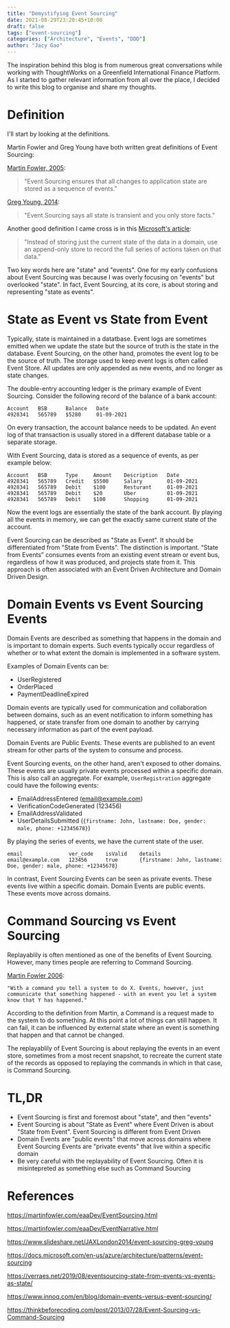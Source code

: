 ```yaml
---
title: "Demystifying Event Sourcing"
date: 2021-08-29T23:20:45+10:00
draft: false
tags: ["event-sourcing"]
categories: ["Architecture", "Events", "DDD"] 
author: "Jacy Gao"
---
```


The inspiration behind this blog is from numerous great conversations while working with ThoughtWorks on a Greenfield International Finance Platform. As I started to gather relevant information from all over the place, I decided to write this blog to organise and share my thoughts.

# Definition

I'll start by looking at the definitions.

Martin Fowler and Greg Young have both written great definitions of Event Sourcing:

[Martin Fowler, 2005](https://martinfowler.com/eaaDev/EventSourcing.html):

>"Event Sourcing ensures that all changes to application state are stored as a sequence of events."

[Greg Young, 2014](https://www.slideshare.net/JAXLondon2014/event-sourcing-greg-young):

>"Event Sourcing says all state is transient and you only store facts."

Another good definition I came cross is in this [Microsoft's article]((https://docs.microsoft.com/en-us/azure/architecture/patterns/event-sourcing)):

>"Instead of storing just the current state of the data in a domain, use an append-only store to record the full series of actions taken on that data."

Two key words here are "state" and "events". One for my early confusions about Event Sourcing was because I was overly focusing on "events" but overlooked "state". In fact, Event Sourcing, at its core, is about storing and representing "state as events".

# State as Event vs State from Event

Typically, state is maintained in a datatbase. Event logs are sometimes emitted when we update the state but the source of truth is the state in the database. Event Sourcing, on the other hand, promotes the event log to be the source of truth. The storage used to keep event logs is often called Event Store. All updates are only appended as new events, and no longer as state changes.

The double-entry accounting ledger is the primary example of Event Sourcing. Consider the following record of the balance of a bank account:
```
Account   BSB      Balance   Date
4928341   565789   $5280     01-09-2021
```
On every transaction, the account balance needs to be updated. An event log of that transaction is usually stored in a different database table or a separate storage.

With Event Sourcing, data is stored as a sequence of events, as per example below:
```
Account   BSB      Type     Amount    Description   Date
4928341   565789   Credit   $5500     Salary        01-09-2021
4928341   565789   Debit    $100      Resturant     01-09-2021
4928341   565789   Debit    $20       Uber          01-09-2021
4928341   565789   Debit    $100      Shopping      01-09-2021
```
Now the event logs are essentially the state of the bank account. By playing all the events in memory, we can get the exactly same current state of the account.

Event Sourcing can be described as "State as Event". It should be differentiated from "State from Events". The distinction is important. “State from Events” consumes events from an existing event stream or event bus, regardless of how it was produced, and projects state from it. This approach is often associated with an Event Driven Architecture and Domain Driven Design.

# Domain Events vs Event Sourcing Events

Domain Events are described as something that happens in the domain and is important to domain experts. Such events typically occur regardless of whether or to what extent the domain is implemented in a software system.

Examples of Domain Events can be:

- UserRegistered
- OrderPlaced
- PaymentDeadlineExpired

Domain events are typically used for communication and collaboration between domains, such as an event notification to inform something has happened, or state transfer from one domain to another by carrying necessary information as part of the event payload.

Domain Events are Public Events. These events are published to an event stream for other parts of the system to consume and process. 

Event Sourcing events, on the other hand, aren't exposed to other domains. These events are usually private events processed within a specific domain. This is also call an aggregate. For example, `UserRegistration` aggregate could have the following events:

- EmailAddressEntered (email@example.com)
- VerificationCodeGenerated (123456)
- EmailAddressValidated
- UserDetailsSubmitted (`{firstname: John, lastname: Doe, gender: male, phone: +12345678}`)

By playing the series of events, we have the current state of the user.

```
email               ver_code    isValid    details
email@example.com   123456      true       {firstname: John, lastname: Doe, gender: male, phone: +12345678}
```

In contrast, Event Sourcing Events can be seen as private events. These events live within a specific domain. Domain Events are public events. These events move across domains.

# Command Sourcing vs Event Sourcing

Replayablily is often mentioned as one of the benefits of Event Sourcing. However, many times people are referring to Command Sourcing.

[Martin Fowler 2006](https://martinfowler.com/eaaDev/EventNarrative.html):

    "With a command you tell a system to do X. Events, however, just communicate that something happened - with an event you let a system know that Y has happened."

According to the definition from Martin, a Command is a request made to the system to do something. At this point a lot of things can still happen. It can fail, it can be influenced by external state where an event is something that happen and that cannot be changed.

The replayablily of Event Sourcing is about replaying the events in an event store, sometimes from a most recent snapshot, to recreate the current state of the records as opposed to replaying the commands in which in that case, is Command Sourcing.

# TL,DR

- Event Sourcing is first and foremost about "state", and then "events"
- Event Sourcing is about "State as Event" where Event Driven is about "State from Event". Event Sourcing is different from Event Driven
- Domain Events are "public events" that move across domains where Event Sourcing Events are "private events" that live within a specific domain
- Be very careful with the replayability of Event Sourcing. Often it is misintepreted as something else such as Command Sourcing

# References

https://martinfowler.com/eaaDev/EventSourcing.html

https://martinfowler.com/eaaDev/EventNarrative.html

https://www.slideshare.net/JAXLondon2014/event-sourcing-greg-young

https://docs.microsoft.com/en-us/azure/architecture/patterns/event-sourcing

https://verraes.net/2019/08/eventsourcing-state-from-events-vs-events-as-state/

https://www.innoq.com/en/blog/domain-events-versus-event-sourcing/

https://thinkbeforecoding.com/post/2013/07/28/Event-Sourcing-vs-Command-Sourcing
